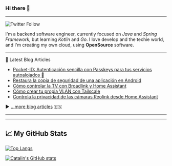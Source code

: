 ### Hi there 👋

<!--
**parrazam/parrazam** is a ✨ _special_ ✨ repository because its `README.md` (this file) appears on your GitHub profile.

Here are some ideas to get you started:

- 🔭 I’m currently working on ...
- 🌱 I’m currently learning ...
- 👯 I’m looking to collaborate on ...
- 🤔 I’m looking for help with ...
- 💬 Ask me about ...
- 📫 How to reach me: ...
- 😄 Pronouns: ...
- ⚡ Fun fact: ...
-->

---
![Twitter Follow](https://img.shields.io/twitter/follow/parra?style=social)


I'm a backend software engineer, currently focused on _Java_ and _Spring Framework_, but learning _Kotlin_ and _Go_. I love develop and the techie world, and I'm creating my own cloud, using **OpenSource** software.

---
📘 Latest Blog Articles

<!-- BLOG-POST-LIST:START -->
- [Pocket-ID: Autenticación sencilla con Passkeys para tus servicios autoalojados 🚀](https://blog.parravidales.es/pocket-id-autenticacion-sencilla-con-passkeys-para-tus-servicios-autoalojados/)
- [Restaura la copia de seguridad de una aplicación en Android](https://blog.parravidales.es/restaura-la-copia-de-seguridad-de-una-aplicacion-en-android/)
- [Cómo controlar la TV con Broadlink y Home Assistant](https://blog.parravidales.es/como-controlar-la-tv-con-broadlink-y-home-assistant/)
- [Cómo crear tu propia VLAN con Tailscale](https://blog.parravidales.es/como-crear-tu-propia-vlan-con-tailscale/)
- [Controla la privacidad de las cámaras Reolink desde Home Assistant](https://blog.parravidales.es/controla-la-privacidad-de-las-camaras-reolink-desde-home-assistant/)
<!-- BLOG-POST-LIST:END -->

▶ [...more blog articles](https://blog.parravidales.es) :es:

---
---

## &#x1f4c8; My GitHub Stats

[![Top Langs](https://github-readme-stats.vercel.app/api/top-langs/?username=parrazam&hide=css&theme=dark)](https://github.com/anuraghazra/github-readme-stats)

[![Catalin's GitHub stats](https://github-readme-stats.vercel.app/api?username=parrazam&theme=dark)](https://github.com/anuraghazra/github-readme-stats)
